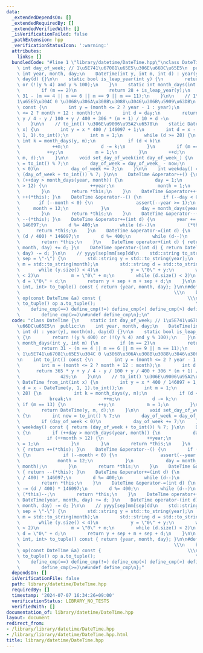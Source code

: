 ```yaml
---
data:
  _extendedDependsOn: []
  _extendedRequiredBy: []
  _extendedVerifiedWith: []
  _isVerificationFailed: false
  _pathExtension: hpp
  _verificationStatusIcon: ':warning:'
  attributes:
    links: []
  bundledCode: "#line 1 \"library/datetime/DateTime.hpp\"\nclass DateTime {\n    static\
    \ int day_of_week; // 1\u5E741\u67081\u65E5\u306E\u66DC\u65E5\n  public:\n   \
    \ int year, month, day;\n    DateTime(int y, int m, int d) : year(y), month(m),\
    \ day(d) {}\n\n    static bool is_leap_year(int y) {\n        return !(y % 400)\
    \ or (!(y % 4) and y % 100);\n    }\n    static int month_days(int y, int m) {\n\
    \        if (m == 2)\n            return 28 + is_leap_year(y);\n        return\
    \ 31 - (m == 4 || m == 6 || m == 9 || m == 11);\n    }\n\n    // 1\u5E741\u6708\
    1\u65E5\u304C 0 \u3068\u306A\u308B\u3088\u3046\u306B\u5909\u63DB\n    int to_int()\
    \ const {\n        int y = (month <= 2 ? year - 1 : year);\n        int m = (month\
    \ <= 2 ? month + 12 : month);\n        int d = day;\n        return 365 * y +\
    \ y / 4 - y / 100 + y / 400 + 306 * (m + 1) / 10 + d -\n               429;\n\
    \    }\n\n    // to_int() \u306E\u9006\u95A2\u6570\n    static DateTime from_int(int\
    \ x) {\n        int y = x * 400 / 146097 + 1;\n        int d = x - DateTime(y,\
    \ 1, 1).to_int();\n        int m = 1;\n        while (d >= 28) {\n           \
    \ int k = month_days(y, m);\n            if (d < k)\n                break;\n\
    \            ++m;\n            d -= k;\n        }\n        if (m == 13) {\n  \
    \          ++y;\n            m = 1;\n        }\n        ++d;\n        return DateTime(y,\
    \ m, d);\n    }\n\n    void set_day_of_week(int day_of_week_) {\n        int now\
    \ = to_int() % 7;\n        day_of_week = day_of_week_ - now;\n        if (day_of_week\
    \ < 0)\n            day_of_week += 7;\n    }\n\n    int weekday() const { return\
    \ (day_of_week + to_int()) % 7; }\n\n    DateTime &operator++() {\n        if\
    \ (++day > month_days(year, month)) {\n            day = 1;\n            if (++month\
    \ > 12) {\n                ++year;\n                month = 1;\n            }\n\
    \        }\n        return *this;\n    }\n    DateTime &operator++(int) { return\
    \ ++(*this); }\n    DateTime &operator--() {\n        if (--day < 0) {\n     \
    \       if (--month < 0) {\n                assert(--year >= 1);\n           \
    \     month = 12;\n            }\n            day = month_days(year, month);\n\
    \        }\n        return *this;\n    }\n    DateTime &operator--(int) { return\
    \ --(*this); }\n    DateTime &operator+=(int d) {\n        year += (d / 400) *\
    \ 146097;\n        d %= 400;\n        while (d--)\n            (*this)++;\n  \
    \      return *this;\n    }\n    DateTime &operator-=(int d) {\n        year -=\
    \ (d / 400) * 146097;\n        d %= 400;\n        while (d--)\n            (*this)--;\n\
    \        return *this;\n    }\n    DateTime operator+(int d) { return DateTime(year,\
    \ month, day) += d; }\n    DateTime operator-(int d) { return DateTime(year, month,\
    \ day) -= d; }\n\n    // yyyy[sep]mm[sep]dd\n    std::string to_string(std::string\
    \ sep = \"-\") {\n        std::string y = std::to_string(year);\n        std::string\
    \ m = std::to_string(month);\n        std::string d = std::to_string(day);\n \
    \       while (y.size() < 4)\n            y = \"0\" + y;\n        while (m.size()\
    \ < 2)\n            m = \"0\" + m;\n        while (d.size() < 2)\n           \
    \ d = \"0\" + d;\n        return y + sep + m + sep + d;\n    }\n\n    std::tuple<int,\
    \ int, int> to_tuple() const { return {year, month, day}; }\n\n#define define_cmp(op)\
    \                                                         \\\n    bool operator\
    \ op(const DateTime &a) const {                                \\\n        return\
    \ to_tuple() op a.to_tuple();                                     \\\n    }\n\
    \    define_cmp(==) define_cmp(!=) define_cmp(<) define_cmp(>) define_cmp(<=)\n\
    \        define_cmp(>=)\n#undef define_cmp\n};\n"
  code: "class DateTime {\n    static int day_of_week; // 1\u5E741\u67081\u65E5\u306E\
    \u66DC\u65E5\n  public:\n    int year, month, day;\n    DateTime(int y, int m,\
    \ int d) : year(y), month(m), day(d) {}\n\n    static bool is_leap_year(int y)\
    \ {\n        return !(y % 400) or (!(y % 4) and y % 100);\n    }\n    static int\
    \ month_days(int y, int m) {\n        if (m == 2)\n            return 28 + is_leap_year(y);\n\
    \        return 31 - (m == 4 || m == 6 || m == 9 || m == 11);\n    }\n\n    //\
    \ 1\u5E741\u67081\u65E5\u304C 0 \u3068\u306A\u308B\u3088\u3046\u306B\u5909\u63DB\
    \n    int to_int() const {\n        int y = (month <= 2 ? year - 1 : year);\n\
    \        int m = (month <= 2 ? month + 12 : month);\n        int d = day;\n  \
    \      return 365 * y + y / 4 - y / 100 + y / 400 + 306 * (m + 1) / 10 + d -\n\
    \               429;\n    }\n\n    // to_int() \u306E\u9006\u95A2\u6570\n    static\
    \ DateTime from_int(int x) {\n        int y = x * 400 / 146097 + 1;\n        int\
    \ d = x - DateTime(y, 1, 1).to_int();\n        int m = 1;\n        while (d >=\
    \ 28) {\n            int k = month_days(y, m);\n            if (d < k)\n     \
    \           break;\n            ++m;\n            d -= k;\n        }\n       \
    \ if (m == 13) {\n            ++y;\n            m = 1;\n        }\n        ++d;\n\
    \        return DateTime(y, m, d);\n    }\n\n    void set_day_of_week(int day_of_week_)\
    \ {\n        int now = to_int() % 7;\n        day_of_week = day_of_week_ - now;\n\
    \        if (day_of_week < 0)\n            day_of_week += 7;\n    }\n\n    int\
    \ weekday() const { return (day_of_week + to_int()) % 7; }\n\n    DateTime &operator++()\
    \ {\n        if (++day > month_days(year, month)) {\n            day = 1;\n  \
    \          if (++month > 12) {\n                ++year;\n                month\
    \ = 1;\n            }\n        }\n        return *this;\n    }\n    DateTime &operator++(int)\
    \ { return ++(*this); }\n    DateTime &operator--() {\n        if (--day < 0)\
    \ {\n            if (--month < 0) {\n                assert(--year >= 1);\n  \
    \              month = 12;\n            }\n            day = month_days(year,\
    \ month);\n        }\n        return *this;\n    }\n    DateTime &operator--(int)\
    \ { return --(*this); }\n    DateTime &operator+=(int d) {\n        year += (d\
    \ / 400) * 146097;\n        d %= 400;\n        while (d--)\n            (*this)++;\n\
    \        return *this;\n    }\n    DateTime &operator-=(int d) {\n        year\
    \ -= (d / 400) * 146097;\n        d %= 400;\n        while (d--)\n           \
    \ (*this)--;\n        return *this;\n    }\n    DateTime operator+(int d) { return\
    \ DateTime(year, month, day) += d; }\n    DateTime operator-(int d) { return DateTime(year,\
    \ month, day) -= d; }\n\n    // yyyy[sep]mm[sep]dd\n    std::string to_string(std::string\
    \ sep = \"-\") {\n        std::string y = std::to_string(year);\n        std::string\
    \ m = std::to_string(month);\n        std::string d = std::to_string(day);\n \
    \       while (y.size() < 4)\n            y = \"0\" + y;\n        while (m.size()\
    \ < 2)\n            m = \"0\" + m;\n        while (d.size() < 2)\n           \
    \ d = \"0\" + d;\n        return y + sep + m + sep + d;\n    }\n\n    std::tuple<int,\
    \ int, int> to_tuple() const { return {year, month, day}; }\n\n#define define_cmp(op)\
    \                                                         \\\n    bool operator\
    \ op(const DateTime &a) const {                                \\\n        return\
    \ to_tuple() op a.to_tuple();                                     \\\n    }\n\
    \    define_cmp(==) define_cmp(!=) define_cmp(<) define_cmp(>) define_cmp(<=)\n\
    \        define_cmp(>=)\n#undef define_cmp\n};"
  dependsOn: []
  isVerificationFile: false
  path: library/datetime/DateTime.hpp
  requiredBy: []
  timestamp: '2024-07-07 16:34:26+09:00'
  verificationStatus: LIBRARY_NO_TESTS
  verifiedWith: []
documentation_of: library/datetime/DateTime.hpp
layout: document
redirect_from:
- /library/library/datetime/DateTime.hpp
- /library/library/datetime/DateTime.hpp.html
title: library/datetime/DateTime.hpp
---
```

